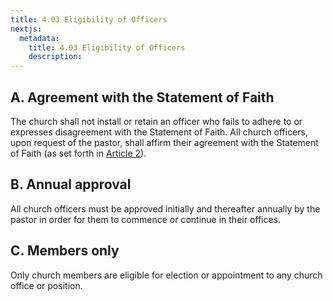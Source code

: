 ```yaml
---
title: 4.03 Eligibility of Officers
nextjs:
  metadata:
    title: 4.03 Eligibility of Officers
    description: 
---
```


## A. Agreement with the Statement of Faith

The church shall not install or retain an officer who fails to adhere to or expresses disagreement with the Statement of Faith.  All church officers, upon request of the pastor, shall affirm their agreement with the Statement of Faith (as set forth in [Article 2](/docs/2-01)).

## B. Annual approval 

All church officers must be approved initially and thereafter annually by the pastor in order for them to commence or continue in their offices.

## C. Members only 

Only church members are eligible for election or appointment to any church office or position.